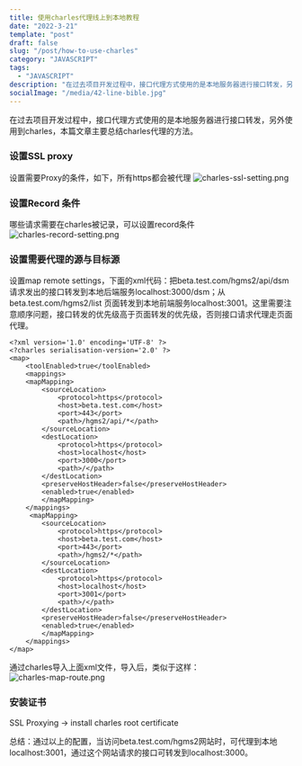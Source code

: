 ```yaml
---
title: 使用charles代理线上到本地教程
date: "2022-3-21"
template: "post"
draft: false
slug: "/post/how-to-use-charles"
category: "JAVASCRIPT"
tags:
  - "JAVASCRIPT"
description: "在过去项目开发过程中，接口代理方式使用的是本地服务器进行接口转发，另外使用到charles，本篇文章主要总结charles代理的方法。 "
socialImage: "/media/42-line-bible.jpg"
---
```


在过去项目开发过程中，接口代理方式使用的是本地服务器进行接口转发，另外使用到charles，本篇文章主要总结charles代理的方法。    

### 设置SSL proxy
设置需要Proxy的条件，如下，所有https都会被代理
![charles-ssl-setting.png](/media/charles-ssl-setting.png)

### 设置Record 条件
哪些请求需要在charles被记录，可以设置record条件
![charles-record-setting.png](/media/charles-record-setting.png)

### 设置需要代理的源与目标源
设置map remote settings，下面的xml代码：把beta.test.com/hgms2/api/dsm 请求发出的接口转发到本地后端服务localhost:3000/dsm；从beta.test.com/hgms2/list 页面转发到本地前端服务localhost:3001。这里需要注意顺序问题，接口转发的优先级高于页面转发的优先级，否则接口请求代理走页面代理。
```
<?xml version='1.0' encoding='UTF-8' ?>
<?charles serialisation-version='2.0' ?>
<map>
    <toolEnabled>true</toolEnabled>
    <mappings>
    <mapMapping>
        <sourceLocation>
            <protocol>https</protocol>
            <host>beta.test.com</host>
            <port>443</port>
            <path>/hgms2/api/*</path>
        </sourceLocation>
        <destLocation>
            <protocol>https</protocol>
            <host>localhost</host>
            <port>3000</port>
            <path>/</path>
        </destLocation>
        <preserveHostHeader>false</preserveHostHeader>
        <enabled>true</enabled>
        </mapMapping>
    </mappings>
     <mapMapping>
        <sourceLocation>
            <protocol>https</protocol>
            <host>beta.test.com</host>
            <port>443</port>
            <path>/hgms2/*</path>
        </sourceLocation>
        <destLocation>
            <protocol>https</protocol>
            <host>localhost</host>
            <port>3001</port>
            <path>/</path>
        </destLocation>
        <preserveHostHeader>false</preserveHostHeader>
        <enabled>true</enabled>
        </mapMapping>
    </mappings>
</map>
```
通过charles导入上面xml文件，导入后，类似于这样：
![charles-map-route.png](/media/charles-map-route.png)

### 安装证书
SSL Proxying -> install charles root certificate


总结：通过以上的配置，当访问beta.test.com/hgms2网站时，可代理到本地localhost:3001，通过这个网站请求的接口可转发到localhost:3000。
